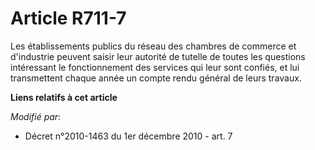 # Article R711-7

Les       établissements publics du réseau des chambres de commerce et d'industrie  peuvent saisir leur autorité de tutelle
de toutes les questions intéressant le fonctionnement des services qui leur sont confiés, et lui transmettent chaque année un
compte rendu général de leurs travaux.

**Liens relatifs à cet article**

_Modifié par_:

  - Décret n°2010-1463 du 1er décembre 2010 - art. 7
